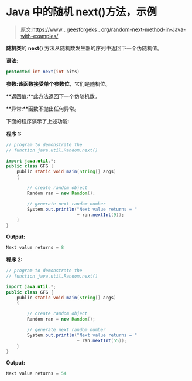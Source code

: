 # Java 中的随机 next()方法，示例

> 原文:[https://www . geesforgeks . org/random-next-method-in-Java-with-examples/](https://www.geeksforgeeks.org/random-next-method-in-java-with-examples/)

**随机类**的 **next()** 方法从随机数发生器的序列中返回下一个伪随机值。

**语法:**

```java
protected int next(int bits)

```

**参数:**该函数接受单个参数**位**，它们是随机位。

**返回值:**此方法返回下一个伪随机数。

**异常:**函数不抛出任何异常。

下面的程序演示了上述功能:

**程序 1:**

```java
// program to demonstrate the
// function java.util.Random.next()

import java.util.*;
public class GFG {
    public static void main(String[] args)
    {

        // create random object
        Random ran = new Random();

        // generate next random number
        System.out.println("Next value returns = "
                           + ran.nextInt(9));
    }
}
```

**Output:**

```java
Next value returns = 8

```

**程序 2:**

```java
// program to demonstrate the
// function java.util.Random.next()

import java.util.*;
public class GFG {
    public static void main(String[] args)
    {

        // create random object
        Random ran = new Random();

        // generate next random number
        System.out.println("Next value returns = "
                           + ran.nextInt(55));
    }
}
```

**Output:**

```java
Next value returns = 54

```